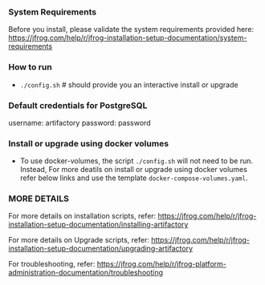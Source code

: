 ### System Requirements
Before you install, please validate the system requirements provided here: https://jfrog.com/help/r/jfrog-installation-setup-documentation/system-requirements 
​
### How to run
* `./config.sh` # should provide you an interactive install or upgrade
​
### Default credentials for PostgreSQL
username: artifactory
password: password

### Install or upgrade using docker volumes
* To use docker-volumes, the script `./config.sh` will not need to be run. Instead, For more deatils on install or upgrade using docker volumes refer below links and use the template `docker-compose-volumes.yaml`.

### MORE DETAILS 
For more details on installation scripts, refer: https://jfrog.com/help/r/jfrog-installation-setup-documentation/installing-artifactory

For more details on  Upgrade scripts, refer: https://jfrog.com/help/r/jfrog-installation-setup-documentation/upgrading-artifactory

For troubleshooting, refer: https://jfrog.com/help/r/jfrog-platform-administration-documentation/troubleshooting